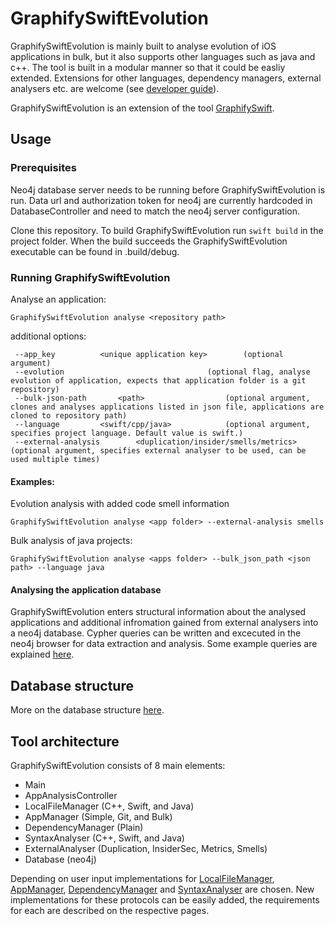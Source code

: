 # GraphifySwiftEvolution
GraphifySwiftEvolution is mainly built to analyse evolution of iOS applications in bulk, but it also supports other languages such as java and c++. The tool is built in a modular manner so that it could be easliy extended. Extensions for other languages, dependency managers, external analysers etc. are welcome (see [developer guide](developer_guide.md)).

GraphifySwiftEvolution is an extension of the tool [GraphifySwift](https://github.com/kristiinara/GraphifySwift).

## Usage

### Prerequisites

Neo4j database server needs to be running before GraphifySwiftEvolution is run. Data url and authorization token for neo4j are currently hardcoded in DatabaseController and need to match the neo4j server configuration. 

Clone this repository. To build GraphifySwiftEvolution run `swift build` in the project folder. When the build succeeds the GraphifySwiftEvolution executable can be found in .build/debug.

### Running GraphifySwiftEvolution

Analyse an application:
      
    GraphifySwiftEvolution analyse <repository path>
    
additional options: 
	
     --app_key			<unique application key>		(optional argument)
     --evolution								(optional flag, analyse evolution of application, expects that application folder is a git repository)
     --bulk-json-path		<path>					(optional argument, clones and analyses applications listed in json file, applications are cloned to repository path)	
     --language			<swift/cpp/java>			(optional argument, specifies project language. Default value is swift.)
     --external-analysis		<duplication/insider/smells/metrics>	(optional argument, specifies external analyser to be used, can be used multiple times)
     

#### Examples: 

Evolution analysis with added code smell information

	GraphifySwiftEvolution analyse <app folder> --external-analysis smells


Bulk analysis of java projects: 

	GraphifySwiftEvolution analyse <apps folder> --bulk_json_path <json path> --language java

#### Analysing the application database

GraphifySwiftEvolution enters structural information about the analysed applications and additional infromation gained from external analysers into a neo4j database. Cypher queries can be written and excecuted in the neo4j browser for data extraction and analysis. Some example queries are explained [here](example_queries.md).
    
## Database structure

More on the database structure [here](db_structure.md).

## Tool architecture

GraphifySwiftEvolution consists of 8 main elements: 

* Main
* AppAnalysisController
* LocalFileManager (C++, Swift, and Java)
* AppManager (Simple, Git, and Bulk)
* DependencyManager (Plain)
* SyntaxAnalyser (C++, Swift, and Java)
* ExternalAnalyser (Duplication, InsiderSec, Metrics, Smells)
* Database (neo4j)

Depending on user input implementations for [LocalFileManager](local_file_manager.md), [AppManager](app_manager.md), [DependencyManager](dependency_manager.md) and [SyntaxAnalyser](syntax_analyser.md) are chosen. New implementations for these protocols can be easily added, the requirements for each are described on the respective pages. 
    
